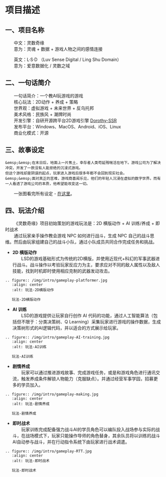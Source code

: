# 项目描述

## 一、项目名称

&emsp;&emsp;中文：灵数奇缘  
&emsp;&emsp;意为：灵魂 + 数据 + 游戏人物之间的感情连接

&emsp;&emsp;英文：L·S·D （Luv Sense Digital / Ling Shu Domain）   
&emsp;&emsp;意为：爱意数据化 / 灵数之域

## 二、一句话简介

&emsp;&emsp;一句话简介：一个教AI玩游戏的游戏  
&emsp;&emsp;核心玩法：2D动作 + 养成 + 策略  
&emsp;&emsp;世界观：虚拟游戏 + 未来世界 + 反乌托邦  
&emsp;&emsp;美术风格：民族风 + 潮牌时尚  
&emsp;&emsp;开发引擎：自研开源跨平台2D游戏引擎 [Dorothy-SSR](technical-description/index.md)  
&emsp;&emsp;发布平台：Windows、MacOS、Android、iOS、Linux  
&emsp;&emsp;商业化模式：开源

## 三、故事设定

```{admonition} 故事梗概（by：嗲）
&emsp;&emsp;在末日后，地面上一片焦土，幸存者人类苟延残喘活在地下。游戏公司为了解决冲突，开发了一款没有人能拒绝的沉浸式游戏。
但这个游戏却是阴谋的起点，玩家进入游戏后很多年都不会回到现实社会。  
&emsp;&emsp;面对真正的苦难，游戏商喜闻乐见，他们的年轻人沉浸在虚拟的数字世界。而有一人看透了游戏公司的本质，他希望能改变这一切。
```
&emsp;&emsp;一张图看完所有设定 - <a href="../_static/L·S·D.pdf">在这里</a>。

## 四、玩法介绍

&emsp;&emsp;《灵数奇缘》项目初始策划的游戏玩法是：2D 横版动作 + AI 训练/养成 + 即时战术  
&emsp;&emsp;通过玩家亲手操作教会游戏 NPC 如何进行战斗，生成 NPC 自己的战斗思维。然后由玩家组建自己的战斗小队，通过小队成员共同合作完成任务和挑战。

* **2D 横版动作**  
&emsp;&emsp;LSD的游戏基础形式为传统的2D横版，并使用近现代+科幻的军事武器进行战斗。战斗操作以考验玩家反应力为主，要求应对不同的敌人属性以及敌人技能，找到时机即时使用相应克制的武器发动攻击。

```{eval-rst}
.. figure:: /img/intro/gameplay-platformer.jpg
   :align: center
   :alt: 玩法-2D横版动作

   玩法-2D横版动作
```

* **AI 训练**  
&emsp;&emsp;LSD的游戏提供让玩家自行创作 AI 代码的功能，通过人工智能算法（包括但不限于：分类决策树、Q Learning）采集玩家进行游戏的操作数据，生成决策树形式的AI逻辑代码，并以适合的方式展示给玩家。

```{eval-rst}
.. figure:: /img/intro/gameplay-AI-training.jpg
   :align: center
   :alt: 玩法-AI训练

   玩法-AI训练
```

* **剧情养成**  
&emsp;&emsp;玩家可以通过推进游戏故事、完成游戏任务，或是和游戏角色进行通讯交流，触发养成条件解锁人物能力（克服缺点）。并通过经营军事学园，招募更多的学员加入。

```{eval-rst}
.. figure:: /img/intro/gameplay-making.jpg
   :align: center
   :alt: 玩法-剧情养成

   玩法-剧情养成
```

* **即时战术**  
&emsp;&emsp;玩家训练完成配备强力战斗AI的学员角色可以编队投入战场参与实际的战斗，在战场模式下，玩家只能操作导师的角色替身，其余队员将以训练的战斗AI自动参与战斗，并在行动指令系统下由玩家进行战术调遣。

```{eval-rst}
.. figure:: /img/intro/gameplay-RTT.jpg
   :align: center
   :alt: 玩法-即时战术

   玩法-即时战术
```